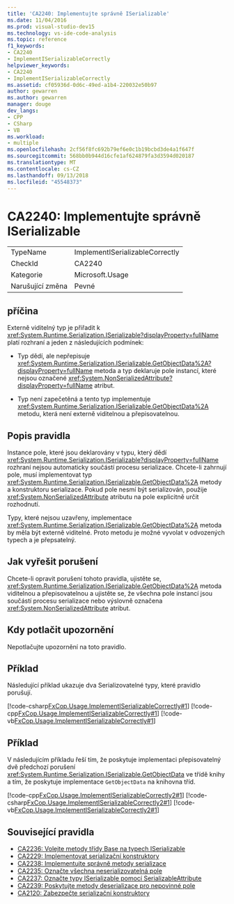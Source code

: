 ```yaml
---
title: 'CA2240: Implementujte správně ISerializable'
ms.date: 11/04/2016
ms.prod: visual-studio-dev15
ms.technology: vs-ide-code-analysis
ms.topic: reference
f1_keywords:
- CA2240
- ImplementISerializableCorrectly
helpviewer_keywords:
- CA2240
- ImplementISerializableCorrectly
ms.assetid: cf05936d-0d6c-49ed-a1b4-220032e50b97
author: gewarren
ms.author: gewarren
manager: douge
dev_langs:
- CPP
- CSharp
- VB
ms.workload:
- multiple
ms.openlocfilehash: 2cf56f8fc692b79ef6e0c1b19bcbd3de4a1f647f
ms.sourcegitcommit: 568bb0b944d16cfe1af624879fa3d3594d020187
ms.translationtype: MT
ms.contentlocale: cs-CZ
ms.lasthandoff: 09/13/2018
ms.locfileid: "45548373"
---
```

# <a name="ca2240-implement-iserializable-correctly"></a>CA2240: Implementujte správně ISerializable

|||
|-|-|
|TypeName|ImplementISerializableCorrectly|
|CheckId|CA2240|
|Kategorie|Microsoft.Usage|
|Narušující změna|Pevné|

## <a name="cause"></a>příčina

Externě viditelný typ je přiřadit k <xref:System.Runtime.Serialization.ISerializable?displayProperty=fullName> platí rozhraní a jeden z následujících podmínek:

- Typ dědí, ale nepřepisuje <xref:System.Runtime.Serialization.ISerializable.GetObjectData%2A?displayProperty=fullName> metoda a typ deklaruje pole instancí, které nejsou označené <xref:System.NonSerializedAttribute?displayProperty=fullName> atribut.

- Typ není zapečetěná a tento typ implementuje <xref:System.Runtime.Serialization.ISerializable.GetObjectData%2A> metodu, která není externě viditelnou a přepisovatelnou.

## <a name="rule-description"></a>Popis pravidla
 Instance pole, které jsou deklarovány v typu, který dědí <xref:System.Runtime.Serialization.ISerializable?displayProperty=fullName> rozhraní nejsou automaticky součástí procesu serializace. Chcete-li zahrnují pole, musí implementovat typ <xref:System.Runtime.Serialization.ISerializable.GetObjectData%2A> metody a konstruktoru serializace. Pokud pole nesmí být serializován, použije <xref:System.NonSerializedAttribute> atributu na pole explicitně určit rozhodnutí.

 Typy, které nejsou uzavřeny, implementace <xref:System.Runtime.Serialization.ISerializable.GetObjectData%2A> metoda by měla být externě viditelné. Proto metodu je možné vyvolat v odvozených typech a je přepsatelný.

## <a name="how-to-fix-violations"></a>Jak vyřešit porušení
 Chcete-li opravit porušení tohoto pravidla, ujistěte se, <xref:System.Runtime.Serialization.ISerializable.GetObjectData%2A> metoda viditelnou a přepisovatelnou a ujistěte se, že všechna pole instancí jsou součástí procesu serializace nebo výslovně označena <xref:System.NonSerializedAttribute> atribut.

## <a name="when-to-suppress-warnings"></a>Kdy potlačit upozornění
 Nepotlačujte upozornění na toto pravidlo.

## <a name="example"></a>Příklad
 Následující příklad ukazuje dva Serializovatelné typy, které pravidlo porušují.

 [!code-csharp[FxCop.Usage.ImplementISerializableCorrectly#1](../code-quality/codesnippet/CSharp/ca2240-implement-iserializable-correctly_1.cs)]
 [!code-cpp[FxCop.Usage.ImplementISerializableCorrectly#1](../code-quality/codesnippet/CPP/ca2240-implement-iserializable-correctly_1.cpp)]
 [!code-vb[FxCop.Usage.ImplementISerializableCorrectly#1](../code-quality/codesnippet/VisualBasic/ca2240-implement-iserializable-correctly_1.vb)]

## <a name="example"></a>Příklad
 V následujícím příkladu řeší tím, že poskytuje implementaci přepisovatelný dvě předchozí porušení <xref:System.Runtime.Serialization.ISerializable.GetObjectData> ve třídě knihy a tím, že poskytuje implementace `GetObjectData` na knihovna tříd.

 [!code-cpp[FxCop.Usage.ImplementISerializableCorrectly2#1](../code-quality/codesnippet/CPP/ca2240-implement-iserializable-correctly_2.cpp)]
 [!code-csharp[FxCop.Usage.ImplementISerializableCorrectly2#1](../code-quality/codesnippet/CSharp/ca2240-implement-iserializable-correctly_2.cs)]
 [!code-vb[FxCop.Usage.ImplementISerializableCorrectly2#1](../code-quality/codesnippet/VisualBasic/ca2240-implement-iserializable-correctly_2.vb)]

## <a name="related-rules"></a>Související pravidla

- [CA2236: Volejte metody třídy Base na typech ISerializable](../code-quality/ca2236-call-base-class-methods-on-iserializable-types.md)
- [CA2229: Implementovat serializační konstruktory](../code-quality/ca2229-implement-serialization-constructors.md)
- [CA2238: Implementujte správně metody serializace](../code-quality/ca2238-implement-serialization-methods-correctly.md)
- [CA2235: Označte všechna neserializovatelná pole](../code-quality/ca2235-mark-all-non-serializable-fields.md)
- [CA2237: Označte typy ISerializable pomocí SerializableAttribute](../code-quality/ca2237-mark-iserializable-types-with-serializableattribute.md)
- [CA2239: Poskytujte metody deserializace pro nepovinné pole](../code-quality/ca2239-provide-deserialization-methods-for-optional-fields.md)
- [CA2120: Zabezpečte serializační konstruktory](../code-quality/ca2120-secure-serialization-constructors.md)